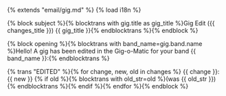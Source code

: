 {% extends "email/gig.md" %}
{% load i18n %}

{% block subject %}{% blocktrans with gig.title as gig_title %}Gig Edit ({{ changes_title }}) {{ gig_title }}{% endblocktrans %}{% endblock %}

{% block opening %}{% blocktrans with band_name=gig.band.name %}Hello! A gig has been edited in the Gig-o-Matic for your band {{ band_name }}:{% endblocktrans %}

{% trans "EDITED" %}{% for change, new, old in changes %}
{{ change }}: {{ new }} {% if old %}{% blocktrans with old_str=old %}(was {{ old_str }}){% endblocktrans %}{% endif %}{% endfor %}{% endblock %}
